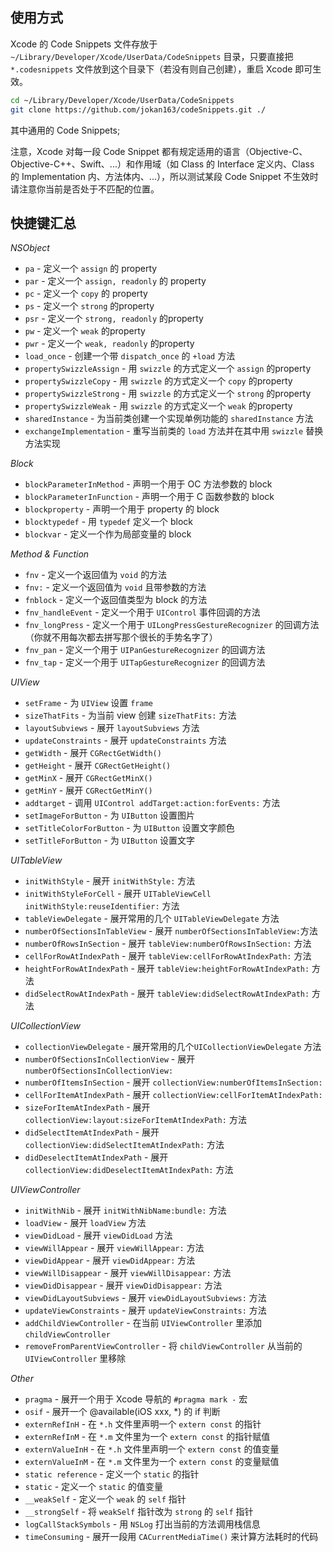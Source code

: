 
## 使用方式
Xcode 的 Code Snippets 文件存放于 `~/Library/Developer/Xcode/UserData/CodeSnippets` 目录，只要直接把 `*.codesnippets` 文件放到这个目录下（若没有则自己创建），重启 Xcode 即可生效。

```bash
cd ~/Library/Developer/Xcode/UserData/CodeSnippets
git clone https://github.com/jokan163/codeSnippets.git ./
```

其中通用的 Code Snippets;

注意，Xcode 对每一段 Code Snippet 都有规定适用的语言（Objective-C、Objective-C++、Swift、...）和作用域（如 Class 的 Interface 定义内、Class 的 Implementation 内、方法体内、...），所以测试某段 Code Snippet 不生效时请注意你当前是否处于不匹配的位置。

## 快捷键汇总
*NSObject*
- `pa` - 定义一个 `assign` 的 property
- `par` - 定义一个 `assign, readonly` 的 property
- `pc` - 定义一个 `copy` 的 property
- `ps` - 定义一个 `strong` 的property
- `psr` - 定义一个 `strong, readonly` 的property
- `pw` - 定义一个 `weak` 的property
- `pwr` - 定义一个 `weak, readonly` 的property
- `load_once` - 创建一个带 `dispatch_once` 的 `+load` 方法
- `propertySwizzleAssign` - 用 `swizzle` 的方式定义一个 `assign` 的property
- `propertySwizzleCopy` - 用 `swizzle` 的方式定义一个 `copy` 的property
- `propertySwizzleStrong` - 用 `swizzle` 的方式定义一个 `strong` 的property
- `propertySwizzleWeak` - 用 `swizzle` 的方式定义一个 `weak` 的property
- `sharedInstance` - 为当前类创建一个实现单例功能的 `sharedInstance` 方法
- `exchangeImplementation` - 重写当前类的 `load` 方法并在其中用 `swizzle` 替换方法实现

*Block*
- `blockParameterInMethod` - 声明一个用于 OC 方法参数的 block
- `blockParameterInFunction` - 声明一个用于 C 函数参数的 block
- `blockproperty` - 声明一个用于 property 的 block
- `blocktypedef` - 用 `typedef` 定义一个 block
- `blockvar` - 定义一个作为局部变量的 block


*Method & Function*
- `fnv` - 定义一个返回值为 `void` 的方法
- `fnv:` - 定义一个返回值为 `void` 且带参数的方法
- `fnblock` - 定义一个返回值类型为 block 的方法
- `fnv_handleEvent` - 定义一个用于 `UIControl` 事件回调的方法
- `fnv_longPress` - 定义一个用于 `UILongPressGestureRecognizer` 的回调方法（你就不用每次都去拼写那个很长的手势名字了）
- `fnv_pan` - 定义一个用于 `UIPanGestureRecognizer` 的回调方法
- `fnv_tap` - 定义一个用于 `UITapGestureRecognizer` 的回调方法


*UIView*
- `setFrame` - 为 `UIView` 设置 `frame`
- `sizeThatFits` - 为当前 view 创建 `sizeThatFits:` 方法
- `layoutSubviews` - 展开 `layoutSubviews` 方法
- `updateConstraints` - 展开 `updateConstraints` 方法
- `getWidth` - 展开 `CGRectGetWidth()`
- `getHeight` - 展开 `CGRectGetHeight()`
- `getMinX` - 展开 `CGRectGetMinX()`
- `getMinY` - 展开 `CGRectGetMinY()`
- `addtarget` - 调用 `UIControl addTarget:action:forEvents:` 方法
- `setImageForButton` - 为 `UIButton` 设置图片
- `setTitleColorForButton` - 为 `UIButton` 设置文字颜色
- `setTitleForButton` - 为 `UIButton` 设置文字

*UITableView*
- `initWithStyle` - 展开 `initWithStyle:` 方法
- `initWithStyleForCell` - 展开 `UITableViewCell initWithStyle:reuseIdentifier:` 方法
- `tableViewDelegate` - 展开常用的几个 `UITableViewDelegate` 方法
- `numberOfSectionsInTableView` - 展开 `numberOfSectionsInTableView:`方法
- `numberOfRowsInSection` - 展开 `tableView:numberOfRowsInSection:` 方法
- `cellForRowAtIndexPath` - 展开 `tableView:cellForRowAtIndexPath:` 方法
- `heightForRowAtIndexPath` - 展开 `tableView:heightForRowAtIndexPath:` 方法
- `didSelectRowAtIndexPath` - 展开 `tableView:didSelectRowAtIndexPath:` 方法


*UICollectionView*
- `collectionViewDelegate` - 展开常用的几个`UICollectionViewDelegate` 方法
- `numberOfSectionsInCollectionView` - 展开 `numberOfSectionsInCollectionView:`
- `numberOfItemsInSection` - 展开 `collectionView:numberOfItemsInSection:`
- `cellForItemAtIndexPath` - 展开 `collectionView:cellForItemAtIndexPath:`
- `sizeForItemAtIndexPath` - 展开 `collectionView:layout:sizeForItemAtIndexPath:` 方法
- `didSelectItemAtIndexPath` - 展开 `collectionView:didSelectItemAtIndexPath:` 方法
- `didDeselectItemAtIndexPath` - 展开 `collectionView:didDeselectItemAtIndexPath:` 方法


*UIViewController*
- `initWithNib` - 展开 `initWithNibName:bundle:` 方法
- `loadView` - 展开 `loadView` 方法
- `viewDidLoad` - 展开 `viewDidLoad` 方法
- `viewWillAppear` - 展开 `viewWillAppear:` 方法
- `viewDidAppear` - 展开 `viewDidAppear:` 方法
- `viewWillDisappear` - 展开 `viewWillDisappear:` 方法
- `viewDidDisappear` - 展开 `viewDidDisappear:` 方法
- `viewDidLayoutSubviews` - 展开 `viewDidLayoutSubviews:` 方法
- `updateViewConstraints` - 展开 `updateViewConstraints:` 方法
- `addChildViewController` - 在当前 `UIViewController` 里添加 `childViewController`
- `removeFromParentViewController` - 将 `childViewController` 从当前的 `UIViewController` 里移除

*Other*
- `pragma` - 展开一个用于 Xcode 导航的 `#pragma mark -` 宏
- `osif` - 展开一个 @available(iOS xxx, \*) 的 if 判断
- `externRefInH` - 在 `*.h` 文件里声明一个 `extern const` 的指针
- `externRefInM` - 在 `*.m` 文件里为一个 `extern const` 的指针赋值
- `externValueInH` - 在 `*.h` 文件里声明一个 `extern const` 的值变量
- `externValueInM` - 在 `*.m` 文件里为一个 `extern const` 的变量赋值
- `static reference` - 定义一个 `static` 的指针
- `static` - 定义一个 `static` 的值变量
- `__weakSelf` - 定义一个 `weak` 的 `self` 指针
- `__strongSelf` - 将 `weakSelf` 指针改为 `strong` 的 `self` 指针
- `logCallStackSymbols` - 用 `NSLog` 打出当前的方法调用栈信息
- `timeConsuming` - 展开一段用 `CACurrentMediaTime()` 来计算方法耗时的代码


